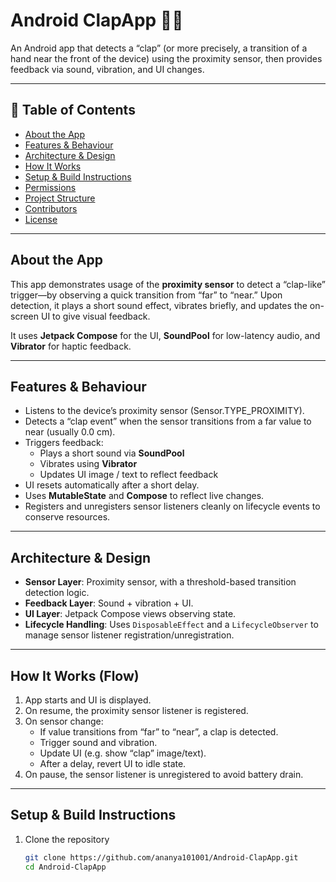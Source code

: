 # Android ClapApp 🎵📱

An Android app that detects a “clap” (or more precisely, a transition of a hand near the front of the device) using the proximity sensor, then provides feedback via sound, vibration, and UI changes.

---

## 🧾 Table of Contents

- [About the App](#about-the-app)  
- [Features & Behaviour](#features--behaviour)  
- [Architecture & Design](#architecture--design)  
- [How It Works](#how-it-works)  
- [Setup & Build Instructions](#setup--build-instructions)  
- [Permissions](#permissions)  
- [Project Structure](#project-structure)  
- [Contributors](#contributors)  
- [License](#license)  

---

## About the App

This app demonstrates usage of the **proximity sensor** to detect a “clap-like” trigger—by observing a quick transition from “far” to “near.” Upon detection, it plays a short sound effect, vibrates briefly, and updates the on-screen UI to give visual feedback.

It uses **Jetpack Compose** for the UI, **SoundPool** for low-latency audio, and **Vibrator** for haptic feedback.

---

## Features & Behaviour

- Listens to the device’s proximity sensor (Sensor.TYPE_PROXIMITY).  
- Detects a “clap event” when the sensor transitions from a far value to near (usually 0.0 cm).  
- Triggers feedback:
  - Plays a short sound via **SoundPool**  
  - Vibrates using **Vibrator**  
  - Updates UI image / text to reflect feedback  
- UI resets automatically after a short delay.  
- Uses **MutableState** and **Compose** to reflect live changes.  
- Registers and unregisters sensor listeners cleanly on lifecycle events to conserve resources.

---

## Architecture & Design

- **Sensor Layer**: Proximity sensor, with a threshold-based transition detection logic.  
- **Feedback Layer**: Sound + vibration + UI.  
- **UI Layer**: Jetpack Compose views observing state.  
- **Lifecycle Handling**: Uses `DisposableEffect` and a `LifecycleObserver` to manage sensor listener registration/unregistration.  

---

## How It Works (Flow)

1. App starts and UI is displayed.  
2. On resume, the proximity sensor listener is registered.  
3. On sensor change:
   - If value transitions from “far” to “near”, a clap is detected.  
   - Trigger sound and vibration.  
   - Update UI (e.g. show “clap” image/text).  
   - After a delay, revert UI to idle state.  
4. On pause, the sensor listener is unregistered to avoid battery drain.

---

## Setup & Build Instructions

1. Clone the repository  
   ```bash
   git clone https://github.com/ananya101001/Android-ClapApp.git
   cd Android-ClapApp
